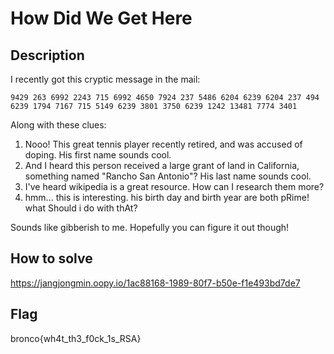# How Did We Get Here

## Description

I recently got this cryptic message in the mail:

`9429 263 6992 2243 715 6992 4650 7924 237 5486 6204 6239 6204 237 494 6239 1794 7167 715 5149 6239 3801 3750 6239 1242 13481 7774 3401`

Along with these clues:

1. Nooo! This great tennis player recently retired, and was accused of doping. His first name sounds cool.
2. And I heard this person received a large grant of land in California, something named "Rancho San Antonio"? His last name sounds cool.
3. I've heard wikipedia is a great resource. How can I research them more?
4. hmm... this is interesting. his birth day and birth year are both pRime! what Should i do with thAt?

Sounds like gibberish to me. Hopefully you can figure it out though!

## How to solve
https://jangjongmin.oopy.io/1ac88168-1989-80f7-b50e-f1e493bd7de7


## Flag
bronco{wh4t_th3_f0ck_1s_RSA}